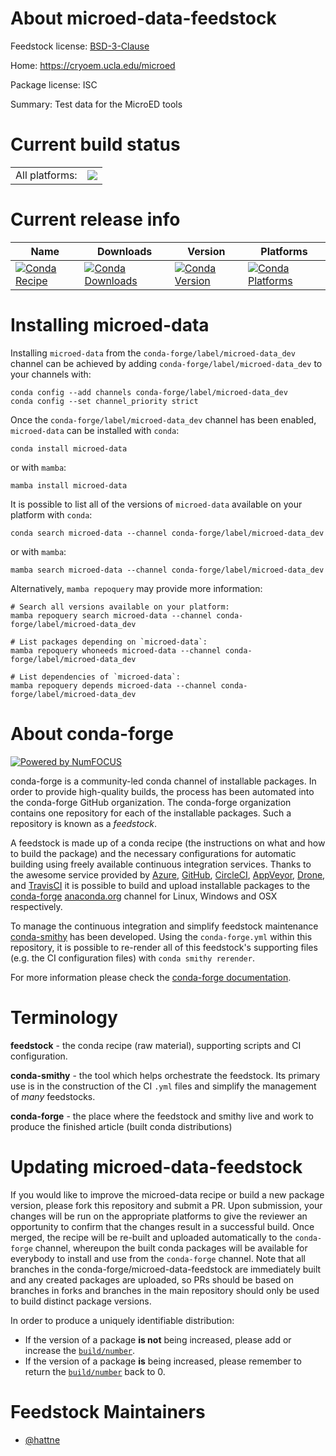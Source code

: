 About microed-data-feedstock
============================

Feedstock license: [BSD-3-Clause](https://github.com/conda-forge/microed-data-feedstock/blob/main/LICENSE.txt)

Home: https://cryoem.ucla.edu/microed

Package license: ISC

Summary: Test data for the MicroED tools

Current build status
====================


<table><tr><td>All platforms:</td>
    <td>
      <a href="https://dev.azure.com/conda-forge/feedstock-builds/_build/latest?definitionId=16107&branchName=main">
        <img src="https://dev.azure.com/conda-forge/feedstock-builds/_apis/build/status/microed-data-feedstock?branchName=main">
      </a>
    </td>
  </tr>
</table>

Current release info
====================

| Name | Downloads | Version | Platforms |
| --- | --- | --- | --- |
| [![Conda Recipe](https://img.shields.io/badge/recipe-microed--data-green.svg)](https://anaconda.org/conda-forge/microed-data) | [![Conda Downloads](https://img.shields.io/conda/dn/conda-forge/microed-data.svg)](https://anaconda.org/conda-forge/microed-data) | [![Conda Version](https://img.shields.io/conda/vn/conda-forge/microed-data.svg)](https://anaconda.org/conda-forge/microed-data) | [![Conda Platforms](https://img.shields.io/conda/pn/conda-forge/microed-data.svg)](https://anaconda.org/conda-forge/microed-data) |

Installing microed-data
=======================

Installing `microed-data` from the `conda-forge/label/microed-data_dev` channel can be achieved by adding `conda-forge/label/microed-data_dev` to your channels with:

```
conda config --add channels conda-forge/label/microed-data_dev
conda config --set channel_priority strict
```

Once the `conda-forge/label/microed-data_dev` channel has been enabled, `microed-data` can be installed with `conda`:

```
conda install microed-data
```

or with `mamba`:

```
mamba install microed-data
```

It is possible to list all of the versions of `microed-data` available on your platform with `conda`:

```
conda search microed-data --channel conda-forge/label/microed-data_dev
```

or with `mamba`:

```
mamba search microed-data --channel conda-forge/label/microed-data_dev
```

Alternatively, `mamba repoquery` may provide more information:

```
# Search all versions available on your platform:
mamba repoquery search microed-data --channel conda-forge/label/microed-data_dev

# List packages depending on `microed-data`:
mamba repoquery whoneeds microed-data --channel conda-forge/label/microed-data_dev

# List dependencies of `microed-data`:
mamba repoquery depends microed-data --channel conda-forge/label/microed-data_dev
```


About conda-forge
=================

[![Powered by
NumFOCUS](https://img.shields.io/badge/powered%20by-NumFOCUS-orange.svg?style=flat&colorA=E1523D&colorB=007D8A)](https://numfocus.org)

conda-forge is a community-led conda channel of installable packages.
In order to provide high-quality builds, the process has been automated into the
conda-forge GitHub organization. The conda-forge organization contains one repository
for each of the installable packages. Such a repository is known as a *feedstock*.

A feedstock is made up of a conda recipe (the instructions on what and how to build
the package) and the necessary configurations for automatic building using freely
available continuous integration services. Thanks to the awesome service provided by
[Azure](https://azure.microsoft.com/en-us/services/devops/), [GitHub](https://github.com/),
[CircleCI](https://circleci.com/), [AppVeyor](https://www.appveyor.com/),
[Drone](https://cloud.drone.io/welcome), and [TravisCI](https://travis-ci.com/)
it is possible to build and upload installable packages to the
[conda-forge](https://anaconda.org/conda-forge) [anaconda.org](https://anaconda.org/)
channel for Linux, Windows and OSX respectively.

To manage the continuous integration and simplify feedstock maintenance
[conda-smithy](https://github.com/conda-forge/conda-smithy) has been developed.
Using the ``conda-forge.yml`` within this repository, it is possible to re-render all of
this feedstock's supporting files (e.g. the CI configuration files) with ``conda smithy rerender``.

For more information please check the [conda-forge documentation](https://conda-forge.org/docs/).

Terminology
===========

**feedstock** - the conda recipe (raw material), supporting scripts and CI configuration.

**conda-smithy** - the tool which helps orchestrate the feedstock.
                   Its primary use is in the construction of the CI ``.yml`` files
                   and simplify the management of *many* feedstocks.

**conda-forge** - the place where the feedstock and smithy live and work to
                  produce the finished article (built conda distributions)


Updating microed-data-feedstock
===============================

If you would like to improve the microed-data recipe or build a new
package version, please fork this repository and submit a PR. Upon submission,
your changes will be run on the appropriate platforms to give the reviewer an
opportunity to confirm that the changes result in a successful build. Once
merged, the recipe will be re-built and uploaded automatically to the
`conda-forge` channel, whereupon the built conda packages will be available for
everybody to install and use from the `conda-forge` channel.
Note that all branches in the conda-forge/microed-data-feedstock are
immediately built and any created packages are uploaded, so PRs should be based
on branches in forks and branches in the main repository should only be used to
build distinct package versions.

In order to produce a uniquely identifiable distribution:
 * If the version of a package **is not** being increased, please add or increase
   the [``build/number``](https://docs.conda.io/projects/conda-build/en/latest/resources/define-metadata.html#build-number-and-string).
 * If the version of a package **is** being increased, please remember to return
   the [``build/number``](https://docs.conda.io/projects/conda-build/en/latest/resources/define-metadata.html#build-number-and-string)
   back to 0.

Feedstock Maintainers
=====================

* [@hattne](https://github.com/hattne/)

